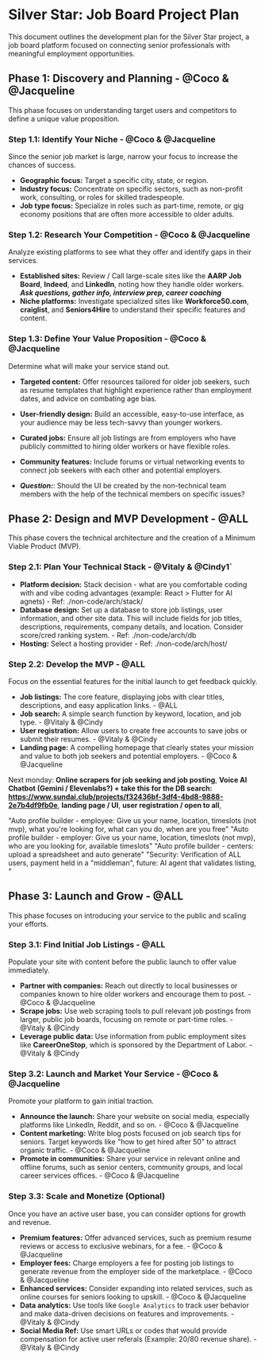 # Silver Star: Job Board Project Plan

This document outlines the development plan for the Silver Star project, a job board platform focused on connecting senior professionals with meaningful employment opportunities.

## Phase 1: Discovery and Planning - @Coco & @Jacqueline

This phase focuses on understanding target users and competitors to define a unique value proposition.

### Step 1.1: Identify Your Niche - @Coco & @Jacqueline

Since the senior job market is large, narrow your focus to increase the chances of success.

* **Geographic focus:** Target a specific city, state, or region.
* **Industry focus:** Concentrate on specific sectors, such as non-profit work, consulting, or roles for skilled tradespeople.
* **Job type focus:** Specialize in roles such as part-time, remote, or gig economy positions that are often more accessible to older adults.

### Step 1.2: Research Your Competition - @Coco & @Jacqueline

Analyze existing platforms to see what they offer and identify gaps in their services.

* **Established sites:** Review / Call large-scale sites like the **AARP Job Board**, **Indeed**, and **LinkedIn**, noting how they handle older workers.
***Ask questions, gather info, interview prep, career coaching***
* **Niche platforms:** Investigate specialized sites like **Workforce50.com**, **craiglist**, and **Seniors4Hire** to understand their specific features and content.

### Step 1.3: Define Your Value Proposition - @Coco & @Jacqueline

Determine what will make your service stand out.

* **Targeted content:** Offer resources tailored for older job seekers, such as resume templates that highlight experience rather than employment dates, and advice on combating age bias.
* **User-friendly design:** Build an accessible, easy-to-use interface, as your audience may be less tech-savvy than younger workers.
* **Curated jobs:** Ensure all job listings are from employers who have publicly committed to hiring older workers or have flexible roles.
* **Community features:** Include forums or virtual networking events to connect job seekers with each other and potential employers.


* ***Question:***: Should the UI be created by the non-technical team members with the help of the technical members on specific issues?

## Phase 2: Design and MVP Development - @ALL

This phase covers the technical architecture and the creation of a Minimum Viable Product (MVP).

### Step 2.1: Plan Your Technical Stack - @Vitaly & @Cindy1`

* **Platform decision:** Stack decision - what are you comfortable coding with and vibe coding advantages (example: React > Flutter for AI agnets) - Ref: ./non-code/arch/stack/
* **Database design:** Set up a database to store job listings, user information, and other site data. This will include fields for job titles, descriptions, requirements, company details, and location. Consider score/cred ranking system. - Ref: ./non-code/arch/db
* **Hosting:** Select a hosting provider - Ref: ./non-code/arch/host/
### Step 2.2: Develop the MVP - @ALL

Focus on the essential features for the initial launch to get feedback quickly.

* **Job listings:** The core feature, displaying jobs with clear titles, descriptions, and easy application links. - @ALL
* **Job search:** A simple search function by keyword, location, and job type.  - @Vitaly & @Cindy
* **User registration:** Allow users to create free accounts to save jobs or submit their resumes.  - @Vitaly & @Cindy
* **Landing page:** A compelling homepage that clearly states your mission and value to both job seekers and potential employers. - @Coco & @Jacqueline

Next monday: **Online scrapers for job seeking and job posting**, **Voice AI Chatbot (Gemini / Elevenlabs?) + take this for the DB search: https://www.sundai.club/projects/f32436bf-3df4-4bd8-9888-2e7b4df9fb0e**, **landing page / UI**, **user registration / open to all**, 


"Auto profile builder - employee: Give us your name, location, timeslots (not mvp), what you're looking for, what can you do, when are you free"
"Auto profile builder - employer: Give us your name, location, timeslots (not mvp), who are you looking for, available timeslots"
"Auto profile builder - centers: upload a spreadsheet and auto generate"
"Security: Verification of ALL users, payment held in a "middleman", future: AI agent that validates listing, "



## Phase 3: Launch and Grow - @ALL

This phase focuses on introducing your service to the public and scaling your efforts.

### Step 3.1: Find Initial Job Listings - @ALL

Populate your site with content before the public launch to offer value immediately.

* **Partner with companies:** Reach out directly to local businesses or companies known to hire older workers and encourage them to post. - @Coco & @Jacqueline
* **Scrape jobs:** Use web scraping tools to pull relevant job postings from larger, public job boards, focusing on remote or part-time roles. - @Vitaly & @Cindy
* **Leverage public data:** Use information from public employment sites like **CareerOneStop**, which is sponsored by the Department of Labor. - @Vitaly & @Cindy

### Step 3.2: Launch and Market Your Service - @Coco & @Jacqueline

Promote your platform to gain initial traction.

* **Announce the launch:** Share your website on social media, especially platforms like LinkedIn, Reddit, and so on. - @Coco & @Jacqueline
* **Content marketing:** Write blog posts focused on job search tips for seniors. Target keywords like "how to get hired after 50" to attract organic traffic. - @Coco & @Jacqueline
* **Promote in communities:** Share your service in relevant online and offline forums, such as senior centers, community groups, and local career services offices. - @Coco & @Jacqueline

### Step 3.3: Scale and Monetize (Optional)

Once you have an active user base, you can consider options for growth and revenue.

* **Premium features:** Offer advanced services, such as premium resume reviews or access to exclusive webinars, for a fee. - @Coco & @Jacqueline
* **Employer fees:** Charge employers a fee for posting job listings to generate revenue from the employer side of the marketplace. - @Coco & @Jacqueline
* **Enhanced services:** Consider expanding into related services, such as online courses for seniors looking to upskill. - @Coco & @Jacqueline
* **Data analytics:** Use tools like `Google Analytics` to track user behavior and make data-driven decisions on features and improvements. - @Vitaly & @Cindy
* **Social Media Ref:** Use smart URLs or codes that would provide compensation for active user referals (Example: 20/80 revenue share). - @Vitaly & @Cindy